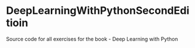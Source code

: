# DeepLearningWithPythonSecondEditioin
Source code for all exercises for the book - Deep Learning with Python 
